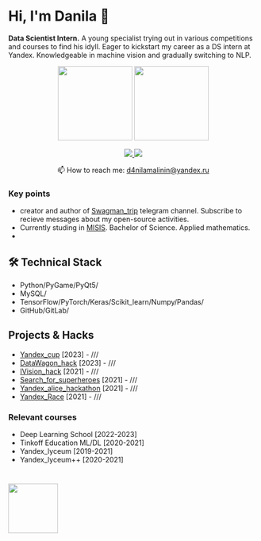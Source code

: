 # Hi, I'm Danila 👋
**Data Scientist Intern.** A young specialist trying out in various competitions and courses to find his idyll. Eager to kickstart my career as a DS intern at Yandex. Knowledgeable in machine vision and gradually switching to NLP.

<p align='center'>
   <a href="https://github-readme-stats.vercel.app/api?username=MALINAYAGODA"><img
           height=150
           src="https://github-readme-stats.vercel.app/api?username=MALINAYAGODA"/></a>
   <a href="https://github.com/MALINAYAGODA/github-readme-stats"><img height=150
                                                                  src="https://github-readme-stats.vercel.app/api/top-langs/?username=MALINAYAGODA&layout=compact"/></a>
</p>

<p align='center'>
   <a href="https://www.linkedin.com/in/MALINAYAGODA/">
       <img src="https://img.shields.io/badge/linkedin-%230077B5.svg?&style=for-the-badge&logo=linkedin&logoColor=white"/>
   </a>
   <a href="https://t.me/malinin_danila">
       <img src="https://img.shields.io/badge/Telegram-2CA5E0?style=for-the-badge&logo=telegram&logoColor=white"/>
   </a>
<p align='center'>
   📫 How to reach me: <a href='mailto:d4nilamalinin@yandex.ru'>d4nilamalinin@yandex.ru</a>
</p>

### Key points
*   creator and author of [Swagman_trip](https://t.me/swagman_trip) telegram channel. Subscribe to recieve messages about my open-source activities.
*   Currently studing in [MISIS](https://misis.ru/applicants/admission/baccalaureate-and-specialty/faculties/math/). Bachelor of Science. Applied mathematics.
*   

## 🛠 Technical Stack
*   Python/PyGame/PyQt5/
*   MySQL/
*   TensorFlow/PyTorch/Keras/Scikit_learn/Numpy/Pandas/
*   GitHub/GitLab/

## Projects & Hacks

*   [Yandex_cup](https://github.com/MALINAYAGODA/Yandex_cup) [2023] - ///
*   [DataWagon_hack](https://github.com/MALINAYAGODA/DataWagon_hack) [2023] - ///
*   [IVision_hack](https://github.com/MALINAYAGODA/IVision_hack) [2021] - ///
*   [Search_for_superheroes](https://github.com/MALINAYAGODA/Search_for_superheroes) [2021] - ///
*   [Yandex_alice_hackathon](https://github.com/MALINAYAGODA/Yandex-Alice-Hackathon) [2021] - ///
*   [Yandex_Race](https://github.com/MALINAYAGODA/Yandex-Race) [2021] - ///
 
### Relevant courses
- Deep Learning School [2022-2023]
- Tinkoff Education ML/DL [2020-2021]
- Yandex_lyceum [2019-2021]
- Yandex_lyceum++ [2020-2021]

<div align="left" style="margin: 40px 0">
   <a href="https://github.com/MALINAYAGODA/github-profile-views-counter">
       <img width="100px" src="https://komarev.com/ghpvc/?username=MALINAYAGODA&color=DE002D">
   </a>
</div>

